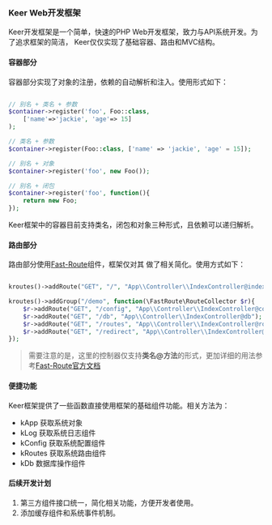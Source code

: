 ### Keer Web开发框架
Keer开发框架是一个简单，快速的PHP Web开发框架，致力与API系统开发。为了追求框架的简洁，
Keer仅仅实现了基础容器、路由和MVC结构。

#### 容器部分
容器部分实现了对象的注册，依赖的自动解析和注入。使用形式如下：

```php 

// 别名 + 类名 + 参数
$container->register('foo', Foo::class, 
    ['name'=>'jackie', 'age'=> 15]
);

// 类名 + 参数
$container->register(Foo::class, ['name' => 'jackie', 'age' = 15]);

// 别名 + 对象
$container->register('foo', new Foo());

// 别名 + 闭包
$container->register('foo', function(){
    return new Foo;
});

```

Keer框架中的容器目前支持类名，闭包和对象三种形式，且依赖可以递归解析。

#### 路由部分
路由部分使用[Fast-Route](https://github.com/nikic/FastRoute)组件，框架仅对其
做了相关简化。使用方式如下：

```php

kroutes()->addRoute("GET", "/", "App\\Controller\\IndexController@index");

kroutes()->addGroup("/demo", function(\FastRoute\RouteCollector $r){
    $r->addRoute("GET", "/config", "App\\Controller\\IndexController@config");
    $r->addRoute("GET", "/db", "App\\Controller\\IndexController@db");
    $r->addRoute("GET", "/routes", "App\\Controller\\IndexController@routes");
    $r->addRoute("GET", "/redirect", "App\\Controller\\IndexController@redt");
});

```

> 需要注意的是，这里的控制器仅支持**类名@方法**的形式，更加详细的用法参考[Fast-Route官方文档](https://github.com/nikic/FastRoute)

#### 便捷功能
Keer框架提供了一些函数直接使用框架的基础组件功能。相关方法为：

- kApp 获取系统对象
- kLog 获取系统日志组件
- kConfig 获取系统配置组件
- kRoutes 获取系统路由组件
- kDb 数据库操作组件

#### 后续开发计划

1. 第三方组件接口统一，简化相关功能，方便开发者使用。
2. 添加缓存组件和系统事件机制。
